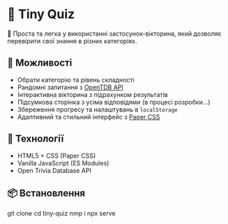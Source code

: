 # 🧠 Tiny Quiz

🎯 Проста та легка у використанні застосунок-вікторина, який дозволяє перевірити свої знання в різних категоріях.

## 🚀 Можливості

- Обрати категорію та рівень складності
- Рандомні запитання з [OpenTDB API](https://opentdb.com/)
- Інтерактивна вікторина з підрахунком результатів
- Підсумкова сторінка з усіма відповідями (в процесі розробки...)
- Збереження прогресу та налаштувань в `localStorage`
- Адаптивний та стильний інтерфейс з [Paper CSS](https://www.getpapercss.com/)

## 🧰 Технології

- HTML5 + CSS (Paper CSS)
- Vanilla JavaScript (ES Modules)
- Open Trivia Database API

## 📦 Встановлення

git clone
cd tiny-quiz
nmp i
npx serve
